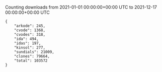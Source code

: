 
Counting downloads from 2021-01-01 00:00:00+00:00 UTC to 2021-12-17 00:00:00+00:00 UTC

```
{
    "arkode": 245,
    "cvode": 1368,
    "cvodes": 318,
    "ida": 494,
    "idas": 197,
    "kinsol": 277,
    "sundials": 21009,
    "clones": 79664,
    "total": 103572
}
```
